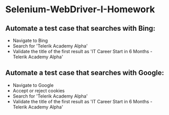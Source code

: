 # Selenium-WebDriver-I-Homework

## Automate a test case that searches with Bing:
- Navigate to Bing
- Search for 'Telerik Academy Alpha'
- Validate the title of the first result as 'IT Career Start in 6 Months - Telerik Academy Alpha'

## Automate a test case that searches with Google:
- Navigate to Google
- Accept or reject cookies
- Search for 'Telerik Academy Alpha'
- Validate the title of the first result as 'IT Career Start in 6 Months - Telerik Academy Alpha'
